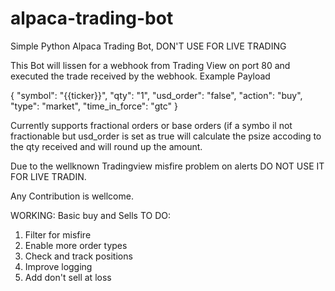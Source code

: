 # alpaca-trading-bot
Simple Python Alpaca Trading Bot, DON'T USE FOR LIVE TRADING

This Bot will lissen for a webhook from Trading View on port 80 and executed the trade received by the webhook.
Example Payload

{ 
"symbol": "{{ticker}}", 
"qty": "1", 
"usd_order": "false", 
"action": "buy", 
"type": "market",
"time_in_force": "gtc" 
}


Currently supports fractional orders or base orders (if a symbo il not fractionable but usd_order is set as true will calculate the psize accoding to the qty received and will round up the amount.

Due to the wellknown Tradingview misfire problem on alerts DO NOT USE IT FOR LIVE TRADIN.

Any Contribution is wellcome.

WORKING:
Basic buy and Sells
TO DO:

1. Filter for misfire 
2. Enable more order types
3. Check and track positions 
4. Improve logging
5. Add don't sell at loss
